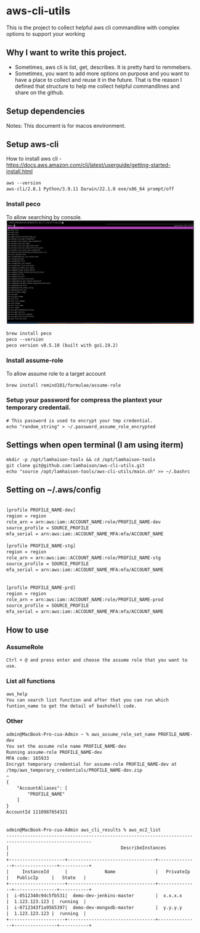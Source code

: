 # aws-cli-utils
This is the project to collect helpful aws cli commandline with complex options to support your working
## Why I want to write this project.
- Sometimes, aws cli is list, get, describes. It is pretty hard to remmebers.
- Sometimes, you want to add more options on purpose and you want to have a place to collect and reuse it in the future. That is the reason I defined that structure to help me collect helpful commandlines and share on the github.


## Setup dependencies
Notes: This document is for macos environment.

## Setup aws-cli
How to install aws cli - https://docs.aws.amazon.com/cli/latest/userguide/getting-started-install.html
```
aws --version
aws-cli/2.8.1 Python/3.9.11 Darwin/22.1.0 exe/x86_64 prompt/off
```

### Install peco
To allow searching by console.
![image](./images/aws_help.png)

```
brew install peco
peco --version
peco version v0.5.10 (built with go1.19.2)
```

### Install assume-role
To allow assume role to a target account
```
brew install remind101/formulae/assume-role
```

### Setup your password for compress the plantext your temporary credentail.
```
# This password is used to encrypt your tmp credential.
echo "random_string" > ~/.password_assume_role_encrypted
```


## Settings when open terminal (I am using iterm)
```
mkdir -p /opt/lamhaison-tools && cd /opt/lamhaison-tools
git clone git@github.com:lamhaison/aws-cli-utils.git
echo "source /opt/lamhaison-tools/aws-cli-utils/main.sh" >> ~/.bashrc
```

## Setting on ~/.aws/config

```

[profile PROFILE_NAME-dev]
region = region
role_arn = arn:aws:iam::ACCOUNT_NAME:role/PROFILE_NAME-dev
source_profile = SOURCE_PROFILE
mfa_serial = arn:aws:iam::ACCOUNT_NAME_MFA:mfa/ACCOUNT_NAME

[profile PROFILE_NAME-stg]
region = region
role_arn = arn:aws:iam::ACCOUNT_NAME:role/PROFILE_NAME-stg
source_profile = SOURCE_PROFILE
mfa_serial = arn:aws:iam::ACCOUNT_NAME_MFA:mfa/ACCOUNT_NAME


[profile PROFILE_NAME-prd]
region = region
role_arn = arn:aws:iam::ACCOUNT_NAME:role/PROFILE_NAME-prod
source_profile = SOURCE_PROFILE
mfa_serial = arn:aws:iam::ACCOUNT_NAME_MFA:mfa/ACCOUNT_NAME
```


## How to use
### AssumeRole
```
Ctrl + @ and press enter and choose the assume role that you want to use.
```
### List all functions
```
aws_help
You can search list function and after that you can run which funtion_name to get the detail of bashshell code.
```
### Other
```
admin@MacBook-Pro-cua-Admin ~ % aws_assume_role_set_name PROFILE_NAME-dev
You set the assume role name PROFILE_NAME-dev
Running assume-role PROFILE_NAME-dev
MFA code: 165933
Encrypt temporary credential for assume-role PROFILE_NAME-dev at /tmp/aws_temporary_credentials/PROFILE_NAME-dev.zip
~
{
    "AccountAliases": [
        "PROFILE_NAME"
    ]
}
AccountId 1110987654321 


admin@MacBook-Pro-cua-Admin aws_cli_results % aws_ec2_list
------------------------------------------------------------------------------------------------------
|                                          DescribeInstances                                         |
+---------------------+---------------------------------+---------------+----------------+-----------+
|     InstanceId      |              Name               |   PrivateIp   |   PublicIp     |   State   |
+---------------------+---------------------------------+---------------+----------------+-----------+
|  i-0512340c9dc5fb531|  demo-dev-jenkins-master        |  x.x.x.x      |  1.123.123.123 |  running  |
|  i-0712343f1a9565397|  demo-dev-mongodb-master        |  y.y.y.y      |  1.123.123.123 |  running  |
+---------------------+---------------------------------+---------------+----------------+-----------+
```

